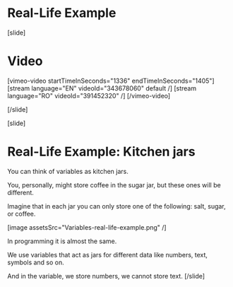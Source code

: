 # Real-Life Example

[slide]
# Video

[vimeo-video startTimeInSeconds="1336" endTimeInSeconds="1405"]
[stream language="EN" videoId="343678060" default /]
[stream language="RO" videoId="391452320"  /]
[/vimeo-video]

[/slide]

[slide]
# Real-Life Example: Kitchen jars
You can think of variables as kitchen jars. 

You, personally, might store coffee in the sugar jar, but these ones will be different.

Imagine that in each jar you can only store one of the following: salt, sugar, or coffee. 

[image assetsSrc="Variables-real-life-example.png" /]

In programming it is almost the same. 

We use variables that act as jars for different data like numbers, text, symbols and so on. 

And in the variable, we store numbers, we cannot store text.
[/slide]